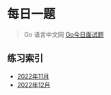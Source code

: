 # 每日一题

> Go 语言中文网 [Go今日面试题](https://studygolang.com/interview/question)

## 练习索引

- [2022年11月](./2022/11/)
- [2022年12月](./2022/12/)
